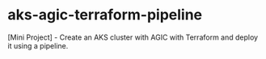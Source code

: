 # aks-agic-terraform-pipeline
[Mini Project] - Create an AKS cluster with AGIC with Terraform and deploy it using a pipeline.

